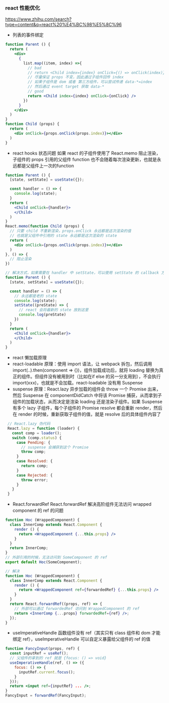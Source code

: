 ### react 性能优化
https://www.zhihu.com/search?type=content&q=react%20%E4%BC%98%E5%8C%96

- 列表的事件绑定
```jsx
function Parent () {
  return (
    <div>
      {
        list.map((item, index) =>{
          // bad
          // return <Child index={index} onClick={() => onClick(index)} />
          // 尽量保证 props 不变，因此通过子组件回传 index
          // 如果子组件是 dom 或者 第三方组件，可以尝试传递 data-*=index
          // 然后通过 event target 获取 data-*
          // good
          return <Child index={index} onClick={onClick} />
        })
      }      
    </div>
  )
}
function Child (props) {
  return (
    <div onClick={props.onClick(props.index)}></div>
  )
}
```

- react hooks 状态问题
如果 react 的子组件使用了 React.memo 阻止渲染，子组件的 props 引用的父组件 function 也不会随着每次渲染更新，也就是永远都是父组件上一次的function
```jsx
function Parent () {
  [state, setState] = useState({});

  const handler = () => {
    console.log(state);
  }
  return (
    <Child onClick={handler}>
    </Child>
  )
}
React.memo(function Child (props) {
  // 只要 child 不重新渲染，props.onClick 永远都是这次渲染的值
  // 也就是父组件中引用的 state 永远都是这次渲染的 state
  return (
    <div onClick={props.onClick(props.index)}></div>
  )
}, () => {
  // 阻止渲染
})

// 解决方式，如果需要在 handler 中 setState，可以使用 setState 的 callback 方案
function Parent () {
  [state, setState] = useState({});

  const handler = () => {
    // 永远都是老的 state
    console.log(state);
    setState((preState) => {
      // react 会将最新的 state 放到这里
      console.log(preState)
    })
  }
  return (
    <Child onClick={handler}>
    </Child>
  )
}
```

- react 懒加载原理
 - react-loadable 原理：使用 import 语法，让 webpack 拆包，然后调用 import(..).then(component => {})，组件加载成功后，就将 loading 替换为真正的组件。但组件没有被用到时（比如在if else 的另一分支用到），不会执行 import(xxx)，也就是不会加载。react-loadable 没有用 Suspense
 - suspense 原理：React.lazy 异步加载的组件会 throw 一个 Promise 出来，然后 Suspense 在 componentDidCatch 中将该 Promise 捕获，从而拿到子组件的加载状态，从而决定是渲染 loading 还是渲染子组件。如果 Suspense 有多个 lazy 子组件，每个子组件的 Promise resolve 都会重新 render，然后在 render 的时候，重新获取子组件的值，就是 resolve 后的具体组件内容了
 ```jsx
  // React.lazy 伪代码
  React.lazy = function (loader) {
    const comp = loader();
    switch (comp.status) {
      case Pending: {
        // suspense 会捕获到这个 Promise
        throw comp;
      }
      case Resolved: {
        return comp;
      }
      case Rejected: {        
        throw error;
      }      
    }
  }
 ```
- React.forwardRef
React.forwardRef 解决高阶组件无法访问 wrapped component 的 ref 的问题
```jsx
function Hoc (WrappedComponent) {
  class InnerComp extends React.Component {
    render () {
      return <WrappedComponent {...this.props} />
    }
  }
  return InnerComp;
}
// 外部引用的时候，无法访问到 SomeComponent 的 ref
export default Hoc(SomeComponent);

// 解决
function Hoc (WrappedComponent) {
  class InnerComp extends React.Component {
    render () {
      return <WrappedComponent ref={forwardedRef} {...this.props} />
    }
  }
  return React.forwardRef((props, ref) => {
    // 外部可以通过 forwardedRef 访问到 WrappedComponent 的 ref
    return <InnerComp {...props} forwardedRef={ref} />;
  });
}
```
- useImperativeHandle
函数组件没有 ref（其实只有 class 组件和 dom 才能绑定 ref），useImperativeHandle 可以自定义暴露给父组件的 ref 的值
```jsx
function FancyInput(props, ref) {
  const inputRef = useRef();
  // 父组件的拿到的 ref 就是 {focus: () => void}
  useImperativeHandle(ref, () => ({
    focus: () => {
      inputRef.current.focus();
    }
  }));
  return <input ref={inputRef} ... />;
}
FancyInput = forwardRef(FancyInput);
```